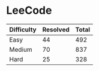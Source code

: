 # LeeCode

| Difficulty | Resolved | Total |
| :--------- | :------- | :---- |
| Easy       | 44       | 492   |
| Medium     | 70       | 837   |
| Hard       | 25       | 328   |
